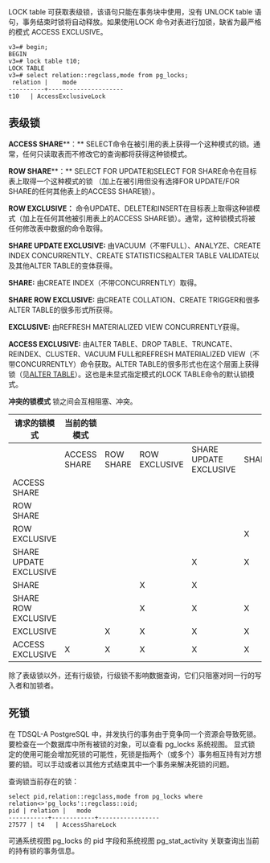LOCK table 可获取表级锁，该语句只能在事务块中使用，没有 UNLOCK table 语句，事务结束时锁将自动释放。如果使用LOCK 命令对表进行加锁，缺省为最严格的模式 ACCESS EXCLUSIVE。
```
v3=# begin;
BEGIN
v3=# lock table t10;
LOCK TABLE
v3=# select relation::regclass,mode from pg_locks;
 relation |    mode
----------+---------------------
t10   | AccessExclusiveLock
```

## 表级锁
**ACCESS SHARE****：**
SELECT命令在被引用的表上获得一个这种模式的锁。通常，任何只读取表而不修改它的查询都将获得这种锁模式。

**ROW SHARE****：**
SELECT FOR UPDATE和SELECT FOR SHARE命令在目标表上取得一个这种模式的锁 （加上在被引用但没有选择FOR UPDATE/FOR SHARE的任何其他表上的ACCESS SHARE锁）。

**RO****W EXCLUSIVE****：**
命令UPDATE、DELETE和INSERT在目标表上取得这种锁模式（加上在任何其他被引用表上的ACCESS SHARE锁）。通常，这种锁模式将被任何修改表中数据的命令取得。

**SHARE UPDATE EXCLUSIVE:**
由VACUUM（不带FULL）、ANALYZE、CREATE INDEX CONCURRENTLY、CREATE STATISTICS和ALTER TABLE VALIDATE以及其他ALTER TABLE的变体获得。

**SHARE:**
由CREATE INDEX（不带CONCURRENTLY）取得。

**SHARE ROW EXCLUSIVE:**
由CREATE COLLATION、CREATE TRIGGER和很多 ALTER TABLE的很多形式所获得。

**EXCLUSIVE:**
由REFRESH MATERIALIZED VIEW CONCURRENTLY获得。

**ACCESS EXCLUSIVE:**
由ALTER TABLE、DROP TABLE、TRUNCATE、REINDEX、CLUSTER、VACUUM FULL和REFRESH MATERIALIZED VIEW（不带CONCURRENTLY）命令获取。ALTER TABLE的很多形式也在这个层面上获得锁（见[ALTER TABLE](http://postgres.cn/docs/10/sql-altertable.html)）。这也是未显式指定模式的LOCK TABLE命令的默认锁模式。


**冲突的锁模式**
锁之间会互相阻塞、冲突。

| 请求的锁模式        | 当前的锁模式  |           |                |                         |       |                      |           |                   |
| ---------------- | ------------- | --------- | ----------- | ----------- | ----- | -------------- | --------- | ----------------- |
|                         | ACCESS  SHARE | ROW SHARE | ROW  EXCLUSIVE | SHARE  UPDATE EXCLUSIVE | SHARE | SHARE ROW  EXCLUSIVE | EXCLUSIVE | ACCESS  EXCLUSIVE |
| ACCESS  SHARE           |               |           |                |                         |       |                      |           | X                 |
| ROW SHARE               |               |           |                |                         |       |                      | X         | X                 |
| ROW  EXCLUSIVE          |               |           |                |                         | X     | X                    | X         | X                 |
| SHARE  UPDATE EXCLUSIVE |               |           |                | X                       | X     | X                    | X         | X                 |
| SHARE                   |               |           | X              | X                       |       | X                    | X         | X                 |
| SHARE ROW  EXCLUSIVE    |               |           | X              | X                       | X     | X                    | X         | X                 |
| EXCLUSIVE               |               | X         | X              | X                       | X     | X                    | X         | X                 |
| ACCESS  EXCLUSIVE       | X             | X         | X              | X                       | X     | X                    | X         | X                 |


除了表级锁以外，还有行级锁，行级锁不影响数据查询，它们只阻塞对同一行的写入者和加锁者。

## 死锁
在 TDSQL-A PostgreSQL 中，并发执行的事务由于竞争同一个资源会导致死锁。要检查在一个数据库中所有被锁的对象，可以查看 pg_locks 系统视图。
显式锁定的使用可能会增加死锁的可能性，死锁是指两个（或多个）事务相互持有对方想要的锁。可以手动或者以其他方式结束其中一个事务来解决死锁的问题。

查询锁当前存在的锁：
```
select pid,relation::regclass,mode from pg_locks where relation<>'pg_locks'::regclass::oid;
pid | relation |   mode
-----------+------------+-----------------
27577 | t4   | AccessShareLock
```
可通系统视图 pg_locks 的 pid 字段和系统视图 pg_stat_activity 关联查询出当前的持有锁的事务信息。

